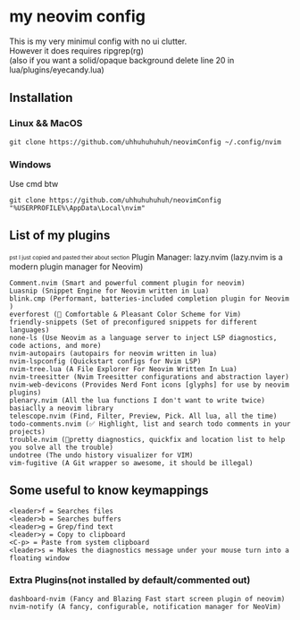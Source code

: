 # my neovim config
This is my very minimul config with no ui clutter.\
However it does requires ripgrep(rg) \
(also if you want a solid/opaque background delete line 20 in lua/plugins/eyecandy.lua)

## Installation
### Linux && MacOS
```
git clone https://github.com/uhhuhuhuhuh/neovimConfig ~/.config/nvim
```
### Windows
Use cmd btw
```
git clone https://github.com/uhhuhuhuhuh/neovimConfig "%USERPROFILE%\AppData\Local\nvim"
```

## List of my plugins
<sub><sup>pst I just copied and pasted their about section</sub></sup>
Plugin Manager:
lazy.nvim (lazy.nvim is a modern plugin manager for Neovim)
```
Comment.nvim (Smart and powerful comment plugin for neovim)
Luasnip (Snippet Engine for Neovim written in Lua)
blink.cmp (Performant, batteries-included completion plugin for Neovim )
everforest (🌲 Comfortable & Pleasant Color Scheme for Vim)
friendly-snippets (Set of preconfigured snippets for different languages)
none-ls (Use Neovim as a language server to inject LSP diagnostics, code actions, and more)
nvim-autopairs (autopairs for neovim written in lua)
nvim-lspconfig (Quickstart configs for Nvim LSP)
nvim-tree.lua (A File Explorer For Neovim Written In Lua)
nvim-treesitter (Nvim Treesitter configurations and abstraction layer)
nvim-web-devicons (Provides Nerd Font icons [glyphs] for use by neovim plugins)
plenary.nvim (All the lua functions I don't want to write twice) basiaclly a neovim library
telescope.nvim (Find, Filter, Preview, Pick. All lua, all the time)
todo-comments.nvim (✅ Highlight, list and search todo comments in your projects)
trouble.nvim (🚦pretty diagnostics, quickfix and location list to help you solve all the trouble)
undotree (The undo history visualizer for VIM)
vim-fugitive (A Git wrapper so awesome, it should be illegal)
```
## Some useful to know keymappings
```
<leader>f = Searches files
<leader>b = Searches buffers
<leader>g = Grep/find text
<leader>y = Copy to clipboard
<C-p> = Paste from system clipboard
<leader>s = Makes the diagnostics message under your mouse turn into a floating window
```
### Extra Plugins(not installed by default/commented out)
```
dashboard-nvim (Fancy and Blazing Fast start screen plugin of neovim)
nvim-notify (A fancy, configurable, notification manager for NeoVim)
```
